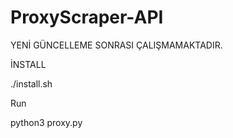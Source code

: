 # ProxyScraper-API

YENİ GÜNCELLEME SONRASI ÇALIŞMAMAKTADIR.

İNSTALL

./install.sh

Run

python3 proxy.py
